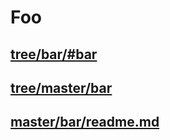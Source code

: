 # Foo

## [tree/bar/#bar](https://github.com/briancrink/readme-symlink/tree/master/bar#bar)

## [tree/master/bar](https://github.com/briancrink/readme-symlink/tree/master/bar)

## [master/bar/readme.md](https://github.com/briancrink/readme-symlink/tree/master/bar/readme.md)

